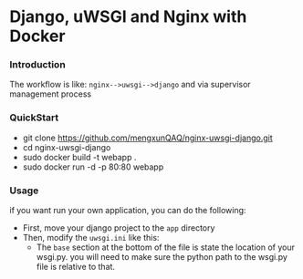 # Django, uWSGI and Nginx with Docker

### Introduction

The workflow is like: `nginx-->uwsgi-->django` and via supervisor management process


### QuickStart

- git clone https://github.com/mengxunQAQ/nginx-uwsgi-django.git
- cd nginx-uwsgi-django
- sudo docker build -t webapp .
- sudo docker run -d -p 80:80 webapp


### Usage

if you want run your own application, you can do the following:
- First, move your django project to the `app` directory
- Then, modify the `uwsgi.ini` like this:
    - The `base` section at the bottom of the file is state the location of your wsgi.py. you will need to make sure the python path to the wsgi.py file is relative to that.
